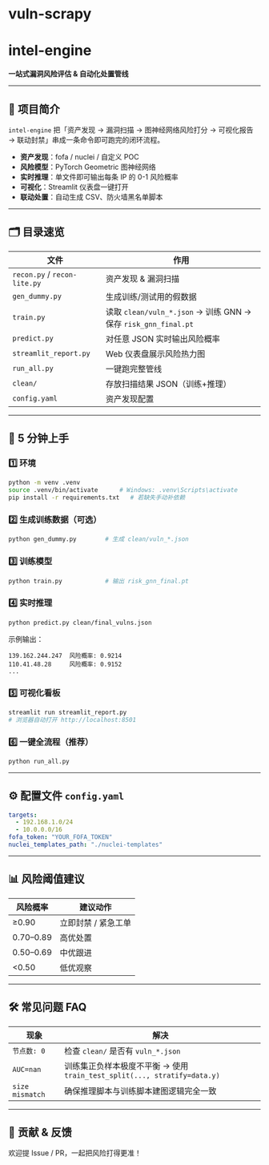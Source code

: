 # vuln-scrapy
# intel-engine  
**一站式漏洞风险评估 & 自动化处置管线**

---

## 📌 项目简介  
`intel-engine` 把「资产发现 → 漏洞扫描 → 图神经网络风险打分 → 可视化报告 → 联动封禁」串成一条命令即可跑完的闭环流程。  
- **资产发现**：fofa / nuclei / 自定义 POC  
- **风险模型**：PyTorch Geometric 图神经网络  
- **实时推理**：单文件即可输出每条 IP 的 0-1 风险概率  
- **可视化**：Streamlit 仪表盘一键打开  
- **联动处置**：自动生成 CSV、防火墙黑名单脚本  

---

## 🗂️ 目录速览  

| 文件 | 作用 |
|---|---|
| `recon.py` / `recon-lite.py` | 资产发现 & 漏洞扫描 |
| `gen_dummy.py` | 生成训练/测试用的假数据 |
| `train.py` | 读取 `clean/vuln_*.json` → 训练 GNN → 保存 `risk_gnn_final.pt` |
| `predict.py` | 对任意 JSON 实时输出风险概率 |
| `streamlit_report.py` | Web 仪表盘展示风险热力图 |
| `run_all.py` | 一键跑完整管线 |
| `clean/` | 存放扫描结果 JSON（训练+推理） |
| `config.yaml` | 资产发现配置 |

---

## 🚀 5 分钟上手  

### 1️⃣ 环境
```bash
python -m venv .venv
source .venv/bin/activate      # Windows: .venv\Scripts\activate
pip install -r requirements.txt   # 若缺失手动补依赖
```

### 2️⃣ 生成训练数据（可选）
```bash
python gen_dummy.py        # 生成 clean/vuln_*.json
```

### 3️⃣ 训练模型
```bash
python train.py            # 输出 risk_gnn_final.pt
```

### 4️⃣ 实时推理
```bash
python predict.py clean/final_vulns.json
```
示例输出：  
```
139.162.244.247  风险概率: 0.9214
110.41.48.28     风险概率: 0.9152
...
```

### 5️⃣ 可视化看板
```bash
streamlit run streamlit_report.py
# 浏览器自动打开 http://localhost:8501
```

### 6️⃣ 一键全流程（推荐）
```bash
python run_all.py
```

---

## ⚙️ 配置文件 `config.yaml`
```yaml
targets:
  - 192.168.1.0/24
  - 10.0.0.0/16
fofa_token: "YOUR_FOFA_TOKEN"
nuclei_templates_path: "./nuclei-templates"
```

---

## 📊 风险阈值建议

| 风险概率 | 建议动作 |
|---|---|
| ≥0.90 | 立即封禁 / 紧急工单 |
| 0.70–0.89 | 高优处置 |
| 0.50–0.69 | 中优跟进 |
| <0.50 | 低优观察 |

---

## 🛠️ 常见问题 FAQ

| 现象 | 解决 |
|---|---|
| `节点数: 0` | 检查 `clean/` 是否有 `vuln_*.json` |
| `AUC=nan` | 训练集正负样本极度不平衡 → 使用 `train_test_split(..., stratify=data.y)` |
| `size mismatch` | 确保推理脚本与训练脚本建图逻辑完全一致 |

---

## 🤝 贡献 & 反馈
欢迎提 Issue / PR，一起把风险打得更准！
